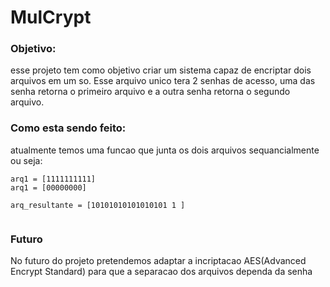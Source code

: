 # MulCrypt

### Objetivo:
esse projeto tem como objetivo criar um sistema capaz de encriptar dois arquivos em um so. 
Esse arquivo unico tera 2 senhas de acesso, uma das senha retorna o primeiro arquivo e a outra senha retorna o segundo arquivo.

### Como esta sendo feito:

atualmente temos uma funcao que junta os dois arquivos sequancialmente ou seja:
```
arq1 = [1111111111]
arq1 = [00000000]

arq_resultante = [10101010101010101 1 ]


```


### Futuro 

No futuro do projeto pretendemos adaptar a incriptacao AES(Advanced Encrypt Standard) para que a separacao dos arquivos dependa da senha
